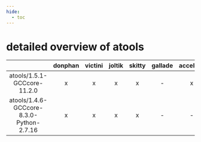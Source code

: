 ```yaml
---
hide:
  - toc
---
```


detailed overview of atools
===========================

| |donphan|victini|joltik|skitty|gallade|accelgor|swalot|doduo|
| :---: | :---: | :---: | :---: | :---: | :---: | :---: | :---: | :---: |
|atools/1.5.1-GCCcore-11.2.0|x|x|x|x|-|x|x|x|
|atools/1.4.6-GCCcore-8.3.0-Python-2.7.16|x|x|x|x|-|-|-|x|
